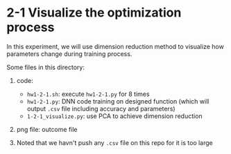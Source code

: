 # 2-1 Visualize the optimization process

In this experiment, we will use dimension reduction method to visualize how parameters change during training process.

Some files in this directory:

1. code:
	- `hw1-2-1.sh`: execute `hw1-2-1.py` for 8 times
	- `hw1-2-1.py`: DNN code training on designed function (which will output `.csv` file including accuracy and parameters)
	- `1-2-1_visualize.py`: use PCA to achieve dimension reduction
2. png file: outcome file

3. Noted that we havn't push any `.csv` file on this repo for it is too large
